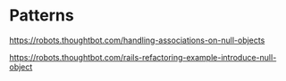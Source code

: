 # Patterns

https://robots.thoughtbot.com/handling-associations-on-null-objects

https://robots.thoughtbot.com/rails-refactoring-example-introduce-null-object
